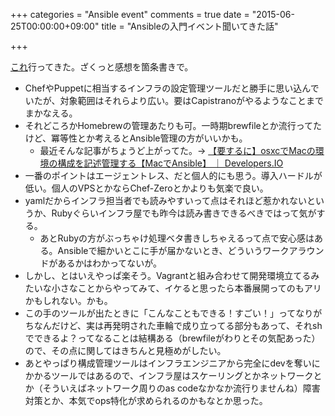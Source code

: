 +++
categories = "Ansible event"
comments = true
date = "2015-06-25T00:00:00+09:00"
title = "Ansibleの入門イベント聞いてきた話"

+++

[これ](https://atnd.org/events/66419)行ってきた。ざくっと感想を箇条書きで。

- ChefやPuppetに相当するインフラの設定管理ツールだと勝手に思い込んでいたが、対象範囲はそれらより広い。要はCapistranoがやるようなことまでまかなえる。
- それどころかHomebrewの管理あたりも可。一時期brewfileとか流行ってたけど、冪等性とか考えるとAnsible管理の方がいいかも。
  - 最近そんな記事がちょうど上がってた。→ [【要するに】osxcでMacの環境の構成を記述管理する【MacでAnsible】 ｜ Developers.IO](http://dev.classmethod.jp/tool/osxc-ansible-configuration-for-mac/)
- 一番のポイントはエージェントレス、だと個人的にも思う。導入ハードルが低い。個人のVPSとかならChef-Zeroとかよりも気楽で良い。
- yamlだからインフラ担当者でも読みやすいって点はそれほど惹かれないというか、Rubyぐらいインフラ屋でも昨今は読み書きできるべきではって気がする。
  - あとRubyの方がぶっちゃけ処理ベタ書きしちゃえるって点で安心感はある。Ansibleで細かいとこに手が届かないとき、どういうワークアラウンドがあるかはわかってないが。
- しかし、とはいえやっぱ楽そう。Vagrantと組み合わせて開発環境立てるみたいな小さなことからやってみて、イケると思ったら本番展開ってのもアリかもしれない。かも。
- この手のツールが出たときに「こんなこともできる！すごい！」ってなりがちなんだけど、実は再発明された車輪で成り立ってる部分もあって、それshでできるよ？ってなることは結構ある（brewfileがわりとその気配あった）ので、その点に関してはきちんと見極めがしたい。
- あとやっぱり構成管理ツールはインフラエンジニアから完全にdevを奪いにかかるツールではあるので、インフラ屋はスケーリングとかネットワークとか（そういえばネットワーク周りのas codeなかなか流行りませんね）障害対策とか、本気でops特化が求められるのかもなとか思った。
